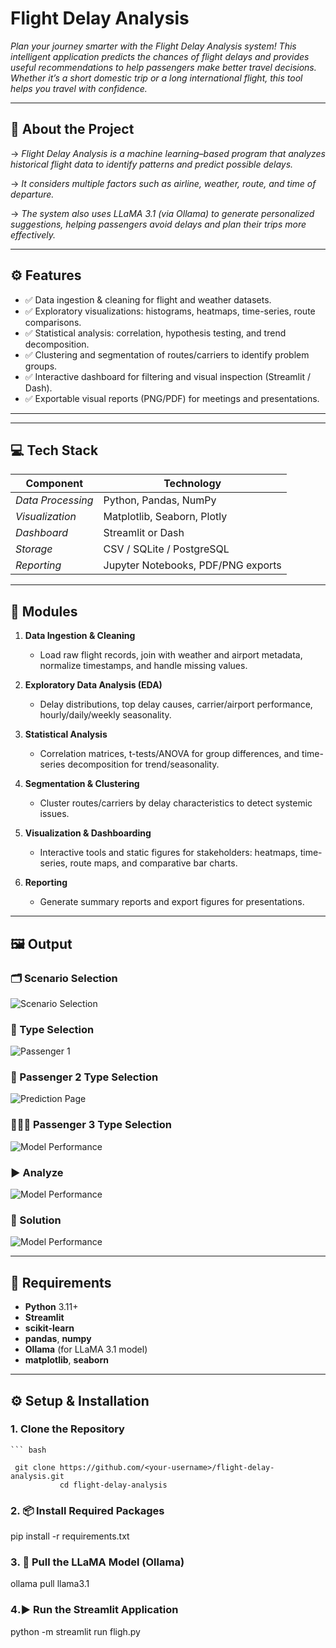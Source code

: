 # Flight Delay Analysis 
*Plan your journey smarter with the Flight Delay Analysis system!
This intelligent application predicts the chances of flight delays and provides useful recommendations to help passengers make better travel decisions.
Whether it’s a short domestic trip or a long international flight, this tool helps you travel with confidence.*

---

## 📘 About the Project

->  *Flight Delay Analysis is a machine learning–based program that analyzes historical flight data to identify patterns and predict possible delays.* 

->  *It considers multiple factors such as airline, weather, route, and time of departure.*

->  *The system also uses LLaMA 3.1 (via Ollama) to generate personalized suggestions, helping passengers avoid delays and plan their trips more effectively.*

  
---
## ⚙ Features
- ✅ Data ingestion & cleaning for flight and weather datasets.  
- ✅ Exploratory visualizations: histograms, heatmaps, time-series, route comparisons.  
- ✅ Statistical analysis: correlation, hypothesis testing, and trend decomposition.  
- ✅ Clustering and segmentation of routes/carriers to identify problem groups.  
- ✅ Interactive dashboard for filtering and visual inspection (Streamlit / Dash).  
- ✅ Exportable visual reports (PNG/PDF) for meetings and presentations.

---

---

## 💻 Tech Stack
| Component | Technology |
|-----------|------------|
| *Data Processing* | Python, Pandas, NumPy |
| *Visualization* | Matplotlib, Seaborn, Plotly |
| *Dashboard* | Streamlit or Dash |
| *Storage* | CSV / SQLite / PostgreSQL |
| *Reporting* | Jupyter Notebooks, PDF/PNG exports |

---

## 🧩 Modules
1. **Data Ingestion & Cleaning**
   - Load raw flight records, join with weather and airport metadata, normalize timestamps, and handle missing values.

2. **Exploratory Data Analysis (EDA)**
   - Delay distributions, top delay causes, carrier/airport performance, hourly/daily/weekly seasonality.

3. **Statistical Analysis**
   - Correlation matrices, t-tests/ANOVA for group differences, and time-series decomposition for trend/seasonality.

4. **Segmentation & Clustering**
   - Cluster routes/carriers by delay characteristics to detect systemic issues.

5. **Visualization & Dashboarding**
   - Interactive tools and static figures for stakeholders: heatmaps, time-series, route maps, and comparative bar charts.

6. **Reporting**
   - Generate summary reports and export figures for presentations.

---

## 🖼 Output

### 🗂️ Scenario Selection 
![Scenario Selection](assets/scenario_selection.png)

### 👤 Type Selection 
![Passenger 1](assets/passenger_1.png)

### 👥 Passenger 2 Type Selection
![Prediction Page](assets/prediction_page.png)

### 👨‍👩‍👧 Passenger 3 Type Selection 
![Model Performance](assets/model_performance.png)

### ▶️ Analyze  
![Model Performance](assets/model_performance.png)

### 🧾 Solution
![Model Performance](assets/model_performance.png)




---

## 🚀 Requirements

- **Python** 3.11+  
- **Streamlit**  
- **scikit-learn**  
- **pandas**, **numpy**  
- **Ollama** (for LLaMA 3.1 model)  
- **matplotlib**, **seaborn**

---

## ⚙️ Setup & Installation

### 1. Clone the Repository
    
    ``` bash 
    
     git clone https://github.com/<your-username>/flight-delay-analysis.git
               cd flight-delay-analysis
  
### 2️. 📦 Install Required Packages

  pip install -r requirements.txt

### 3️. 🧠 Pull the LLaMA Model (Ollama)

  ollama pull llama3.1

### 4️.▶️ Run the Streamlit Application

  python -m streamlit run fligh.py
 

